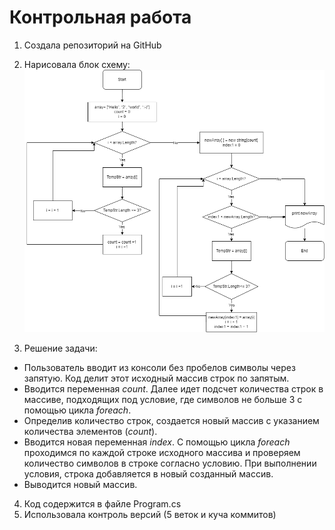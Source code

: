 # Контрольная работа

1. Создала репозиторий на GitHub
2. Нарисовала блок схему:
![блок-схема](Final.drawio.png)


3. Решение задачи:
- Пользователь вводит из консоли без пробелов символы через запятую.
Код делит этот исходный массив строк по запятым.
- Вводится переменная *count*. Далее идет подсчет количества строк в массиве, подходящих под условие, где символов не больше 3 с помощью цикла *foreach*.
- Определив количество строк, создается новый массив с указанием количества элементов (*сount*).
- Вводится новая переменная *index*. С помощью цикла *foreach* проходимся по каждой строке исходного массива и проверяем количество символов в строке согласно условию. При выполнении условия, строка добавляется в новый созданный массив.
- Выводится новый массив.


4. Код содержится в файле Program.cs
5. Использовала контроль версий (5 веток и куча коммитов)